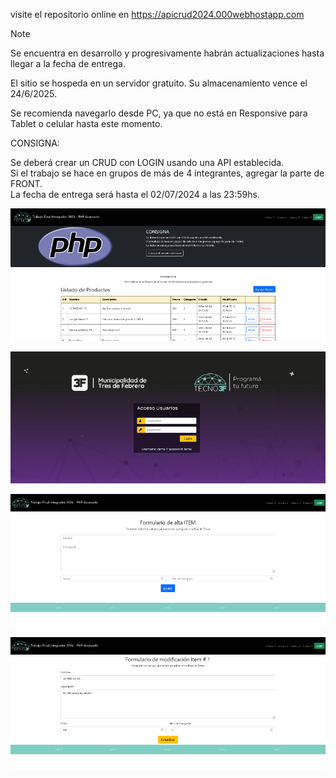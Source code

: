 visite el repositorio online en 
https://apicrud2024.000webhostapp.com

  > [!NOTE]
  > Se encuentra en desarrollo y progresivamente habrán actualizaciones hasta llegar a la fecha de entrega.
  > 
  > El sitio se hospeda en un servidor gratuito. Su almacenamiento vence el 24/6/2025. 

Se recomienda navegarlo desde PC, ya que no está en Responsive para Tablet o celular hasta este momento.

CONSIGNA:
     
Se deberá crear un CRUD con LOGIN usando una API establecida.<br>Si el trabajo se hace en grupos de más de 4 integrantes, agregar la parte de FRONT.<br>La fecha de entrega será hasta el 02/07/2024 a las 23:59hs.

![Listado](https://github.com/mf2465/api_CRUD_2024/blob/main/img/listar.png)

![Login](https://github.com/mf2465/api_CRUD_2024/blob/main/img/login.png)

![Nuevo](https://github.com/mf2465/api_CRUD_2024/blob/main/img/ingreso.png)

![Editar](https://github.com/mf2465/api_CRUD_2024/blob/main/img/update.png)
